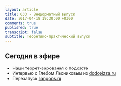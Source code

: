 ```yaml
---
layout: article
title: 033 - Внеформатный выпуск
date: 2017-04-18 19:30:00 +0300
comments: true
published: true
transcript: false
subtitle: Теоретико-практический выпуск
---
```


## Сегодня в эфире

* Наши теоретизирования о подкасте
* Интервью с Глебом Лесниковым из [dodopizza.ru](http://dodopizza.ru)
* Перезапуск [hangops.ru](https://hangops.ru)
